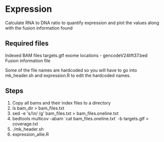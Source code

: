 Expression
==========
Calculate RNA to DNA ratio to quantify expression and plot the values along with the fusion information found

Required files
--------------
Indexed BAM files
targets.gtf
exome locations - gencodeV24lift37.bed
Fusion information file

Some of the file names are hardcoded so you will have to go into mk_header.sh and expression.R to edit the hardcoded names.

Steps
-----
1. Copy all bams and their index files to a directory
2. ls bam_dir > bam_files.txt
3. sed -e 's/\n/ /g' bam_files.txt > bam_files.oneline.txt
4. bedtools multicov -abam \`cat bam_files.oneline.txt\` -b targets.gtf > coverage.txt
5. ./mk_header.sh
6. expression_allie.R


